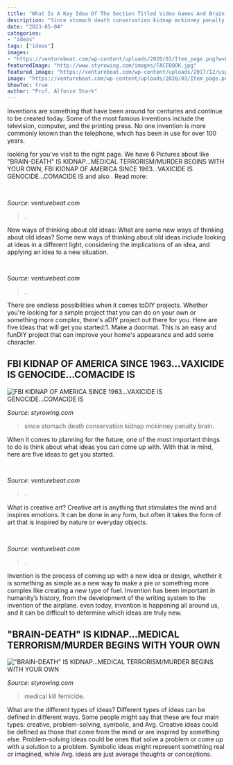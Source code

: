 ```yaml
---
title: "What Is A Key Idea Of The Section Titled Video Games And Brain Changes : Since Stomach Death Conservation Kidnap Mckinney Penalty Brain"
description: "Since stomach death conservation kidnap mckinney penalty brain"
date: "2023-05-04"
categories:
- "ideas"
tags: ["ideas"]
images:
- "https://venturebeat.com/wp-content/uploads/2020/03/Item_page.png?w=800"
featuredImage: "http://www.styrowing.com/images/FACEBOOK.jpg"
featured_image: "https://venturebeat.com/wp-content/uploads/2017/12/uspresidentssiri.jpg?w=800"
image: "https://venturebeat.com/wp-content/uploads/2020/03/Item_page.png?w=800"
ShowToc: true
author: "Prof. Alfonzo Stark"
---
```



Inventions are something that have been around for centuries and continue to be created today. Some of the most famous inventions include the television, computer, and the printing press. No one invention is more commonly known than the telephone, which has been in use for over 100 years.

	

		
looking for  you've visit to the right page. We have 6 Pictures about  like &quot;BRAIN-DEATH&quot; IS KIDNAP...MEDICAL TERRORISM/MURDER BEGINS WITH YOUR OWN, FBI KIDNAP OF AMERICA SINCE 1963...VAXICIDE IS GENOCIDE...COMACIDE IS and also . Read more:
		
    
## 

<img loading=lazy src="https://venturebeat.com/wp-content/uploads/2017/12/uspresidentssiri.jpg?w=800" onerror="this.onerror=null;this.src='https://tse3.mm.bing.net/th?id=OIP.OcejVjsL9Jibue1HaAgyjAHaFV&amp;pid=15.1';" alt="">

_Source: venturebeat.com_

>. 

	

New ways of thinking about old ideas: What are some new ways of thinking about old ideas?
Some new ways of thinking about old ideas include looking at ideas in a different light, considering the implications of an idea, and applying an idea to a new situation.

    
## 

<img loading=lazy src="https://venturebeat.com/wp-content/uploads/2019/05/firefox-voice-search-widget.png" onerror="this.onerror=null;this.src='https://tse4.mm.bing.net/th?id=OIP.OYqjpvfURGBtMOr7J1iMewHaEg&amp;pid=15.1';" alt="">

_Source: venturebeat.com_

>. 

	

There are endless possibilities when it comes toDIY projects. Whether you're looking for a simple project that you can do on your own or something more complex, there's aDIY project out there for you. Here are five ideas that will get you started:1. Make a doormat. This is an easy and funDIY project that can improve your home's appearance and add some character.

    
## FBI KIDNAP OF AMERICA SINCE 1963...VAXICIDE IS GENOCIDE...COMACIDE IS

<img loading=lazy src="http://www.styrowing.com/images/FACEBOOK.jpg" onerror="this.onerror=null;this.src='https://tse4.mm.bing.net/th?id=OIP.A97GTBeXDTHuApoWsOmQvAHaBq&amp;pid=15.1';" alt="FBI KIDNAP OF AMERICA SINCE 1963...VAXICIDE IS GENOCIDE...COMACIDE IS">

_Source: styrowing.com_

>since stomach death conservation kidnap mckinney penalty brain. 

	

When it comes to planning for the future, one of the most important things to do is think about what ideas you can come up with. With that in mind, here are five ideas to get you started. 

    
## 

<img loading=lazy src="https://venturebeat.com/wp-content/uploads/2020/03/Item_page.png?w=800" onerror="this.onerror=null;this.src='https://tse1.mm.bing.net/th?id=OIP.gP60ocmcV_93XCydU7yQ4QHaEw&amp;pid=15.1';" alt="">

_Source: venturebeat.com_

>. 

	

What is creative art?
Creative art is anything that stimulates the mind and inspires emotions. It can be done in any form, but often it takes the form of art that is inspired by nature or everyday objects.

    
## 

<img loading=lazy src="https://venturebeat.com/wp-content/uploads/2020/01/Screen-Shot-2020-01-22-at-5.47.09-AM.png?w=800" onerror="this.onerror=null;this.src='https://tse2.mm.bing.net/th?id=OIP.nQqywE44EIRaVKFQGLmk-AHaD6&amp;pid=15.1';" alt="">

_Source: venturebeat.com_

>. 

	

Invention is the process of coming up with a new idea or design, whether it is something as simple as a new way to make a pie or something more complex like creating a new type of fuel. Invention has been important in humanity’s history, from the development of the writing system to the invention of the airplane. even today, invention is happening all around us, and it can be difficult to determine which ideas are truly new.

    
## &quot;BRAIN-DEATH&quot; IS KIDNAP...MEDICAL TERRORISM/MURDER BEGINS WITH YOUR OWN

<img loading=lazy src="http://www.styrowing.com/IMAGES/CNNFUCKSUP.JPG" onerror="this.onerror=null;this.src='https://tse3.mm.bing.net/th?id=OIP.JoecixKrHmz7_HLQ-a_9owHaF7&amp;pid=15.1';" alt="&quot;BRAIN-DEATH&quot; IS KIDNAP...MEDICAL TERRORISM/MURDER BEGINS WITH YOUR OWN">

_Source: styrowing.com_

>medical kill femicide. 

	

What are the different types of ideas?
Different types of ideas can be defined in different ways. Some people might say that these are four main types: creative, problem-solving, symbolic, and Avg.
Creative ideas could be defined as those that come from the mind or are inspired by something else. Problem-solving ideas could be ones that solve a problem or come up with a solution to a problem. Symbolic ideas might represent something real or imagined, while Avg. ideas are just average thoughts or conceptions.

